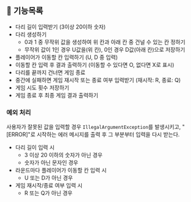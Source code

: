 ## 📝 기능목록

- 다리 길이 입력받기 (3이상 20이하 숫자)
- 다리 생성하기
  - 0과 1 중 무작위 값을 생성하여 위 칸과 아래 칸 중 건널 수 있는 칸 정하기
  - 무작위 값이 1인 경우 U값을(위 칸), 0인 경우 D값(아래 칸)으로 저장하기
- 플레이어가 이동할 칸 입력하기 (U, D 중 입력)
- 이동할 칸 입력 후 결과 출력하기 (이동할 수 있다면 O, 없다면 X로 표시)
- 다리를 끝까지 건너면 게임 종료
- 중간에 실패하면 게임 재시작 또는 종료 여부 입력받기 (재시작: R, 종료: Q)
- 게임 시도 횟수 저장하기
- 게임 종료 후 최종 게임 결과 출력하기

### 예외 처리
사용자가 잘못된 값을 입력할 경우 `IllegalArgumentException`를 발생시키고, "[ERROR]"로 시작하는 에러 메시지를 출력 후 그 부분부터 입력을 다시 받는다.

- 다리 길이 입력 시
  - 3 이상 20 이하의 숫자가 아닌 경우
  - 숫자가 아닌 문자인 경우
- 라운드마다 플레이어가 이동할 칸 입력 시
  - U 또는 D가 아닌 경우
- 게임 재시작/종료 여부 입력 시
  - R 또는 Q가 아닌 경우
